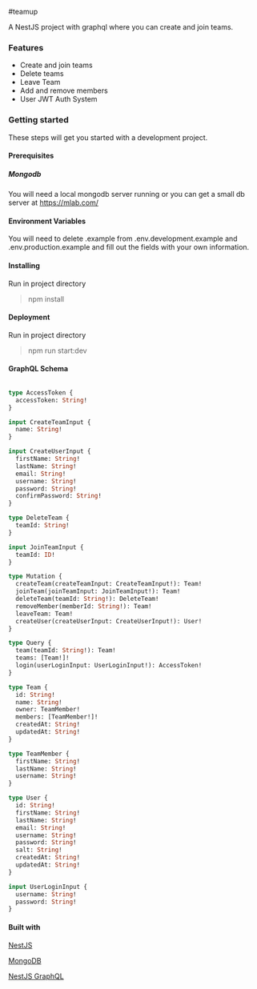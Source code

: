 #teamup

A NestJS project with graphql where you can create and join teams.

### Features

* Create and join teams
* Delete teams
* Leave Team
* Add and remove members
* User JWT Auth System

### Getting started

These steps will get you started with a development project.

#### Prerequisites

##### Mongodb

You will need a local mongodb server running or you can get a small db server at https://mlab.com/

#### Environment Variables
You will need to delete .example from .env.development.example and .env.production.example and fill out the fields with your own information.   

#### Installing

Run in project directory
> npm install

#### Deployment

Run in project directory
> npm run start:dev


#### GraphQL Schema
```graphql

type AccessToken {
  accessToken: String!
}

input CreateTeamInput {
  name: String!
}

input CreateUserInput {
  firstName: String!
  lastName: String!
  email: String!
  username: String!
  password: String!
  confirmPassword: String!
}

type DeleteTeam {
  teamId: String!
}

input JoinTeamInput {
  teamId: ID!
}

type Mutation {
  createTeam(createTeamInput: CreateTeamInput!): Team!
  joinTeam(joinTeamInput: JoinTeamInput!): Team!
  deleteTeam(teamId: String!): DeleteTeam!
  removeMember(memberId: String!): Team!
  leaveTeam: Team!
  createUser(createUserInput: CreateUserInput!): User!
}

type Query {
  team(teamId: String!): Team!
  teams: [Team!]!
  login(userLoginInput: UserLoginInput!): AccessToken!
}

type Team {
  id: String!
  name: String!
  owner: TeamMember!
  members: [TeamMember!]!
  createdAt: String!
  updatedAt: String!
}

type TeamMember {
  firstName: String!
  lastName: String!
  username: String!
}

type User {
  id: String!
  firstName: String!
  lastName: String!
  email: String!
  username: String!
  password: String!
  salt: String!
  createdAt: String!
  updatedAt: String!
}

input UserLoginInput {
  username: String!
  password: String!
}

```
#### Built with

[NestJS](https://nestjs.com/)

[MongoDB](https://www.mongodb.com/)

[NestJS GraphQL](https://docs.nestjs.com/graphql/quick-start)
